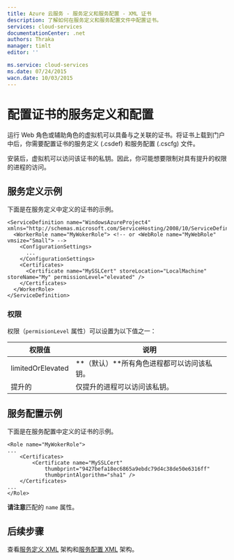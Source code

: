 ```yaml
---
title: Azure 云服务 - 服务定义和服务配置 - XML 证书
description: 了解如何在服务定义和服务配置文件中配置证书。
services: cloud-services
documentationCenter: .net
authors: Thraka
manager: timlt
editor: ''

ms.service: cloud-services
ms.date: 07/24/2015
wacn.date: 10/03/2015
---
```


# 配置证书的服务定义和配置

运行 Web 角色或辅助角色的虚拟机可以具备与之关联的证书。将证书上载到门户中后，你需要配置证书的服务定义 (.csdef) 和服务配置 (.cscfg) 文件。

安装后，虚拟机可以访问该证书的私钥。因此，你可能想要限制对具有提升的权限的进程的访问。

## 服务定义示例

下面是在服务定义中定义的证书的示例。

```
<ServiceDefinition name="WindowsAzureProject4" xmlns="http://schemas.microsoft.com/ServiceHosting/2008/10/ServiceDefinition">
  <WorkerRole name="MyWokerRole"> <!-- or <WebRole name="MyWebRole" vmsize="Small"> -->
    <ConfigurationSettings>
      ...
    </ConfigurationSettings>
    <Certificates>
      <Certificate name="MySSLCert" storeLocation="LocalMachine" storeName="My" permissionLevel="elevated" />
    </Certificates>
  </WorkerRole>
</ServiceDefinition>
```

### 权限
权限（`permisionLevel` 属性）可以设置为以下值之一：

| 权限值 | 说明 |
| ----------------  | ----------- |
| limitedOrElevated | **（默认）**所有角色进程都可以访问该私钥。 |
| 提升的 | 仅提升的进程可以访问该私钥。|

## 服务配置示例

下面是在服务配置中定义的证书的示例。

```
<Role name="MyWokerRole">
...
    <Certificates>
        <Certificate name="MySSLCert" 
            thumbprint="9427befa18ec6865a9ebdc79d4c38de50e6316ff" 
            thumbprintAlgorithm="sha1" />
    </Certificates>
...
</Role>
```

**请注意**匹配的 `name` 属性。

## 后续步骤
查看[服务定义 XML](https://msdn.microsoft.com/zh-cn/library/azure/ee758711.aspx) 架构和[服务配置 XML](https://msdn.microsoft.com/zh-cn/library/azure/ee758710.aspx) 架构。

<!---HONumber=71-->